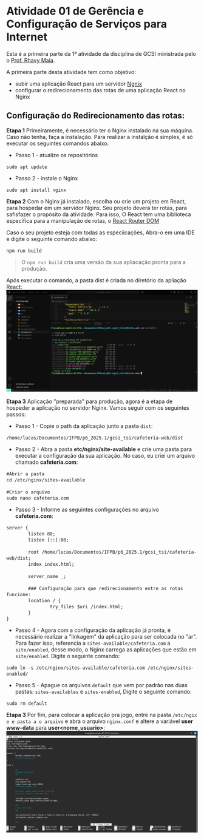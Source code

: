 # Atividade 01 de Gerência e Configuração de Serviços para Internet
Esta é a primeira parte da  1ª atividade da disciplina de GCSI ministrada pelo o [Prof. Rhavy Maia](https://github.com/rhavymaia).

A primeira parte desta atividade tem como objetivo:
- subir uma aplicação React para um servidor [Ngnix](https://nginx.org/)
- configurar o redirecionamento das rotas de uma aplicação React no Nginx

## Configuração do Redirecionamento das rotas:
**Etapa 1**
Primeiramente, é necessário ter o Nginx instalado na sua máquina. Caso não tenha, faça a instalação. Para realizar a instalção é simples, é só executar os seguintes comandos abaixo.
- Passo 1 - atualize os repositórios
```
sudo apt update
```

- Passo 2 - instale o Nginx
```
sudo apt install nginx
```
**Etapa 2**
Com o Nginx já instalado, escolha ou crie um projeto em React, para hospedar em um servidor Nginx. Seu projeto deverá ter rotas, para safisfazer o propósito da atividade. Para isso, O React tem uma biblioteca específica para a manipulação de rotas, o [React Router DOM](https://reactrouter.com/home)

Caso o seu projeto esteja com todas as especiicações, Abra-o em uma IDE e digite o seguinte comando abaixo: 
```
npm run build
```
> O `npm run build` cria uma versão da sua apliacação pronta para a produção.

Após executar o comando, a pasta dist é criada no diretório da apliação React:
![dist](assets/dist.png)

**Etapa 3**
Aplicação "preparada" para produção, agora é a etapa de hospeder a aplicação no servidor Nginx. Vamos seguir com os seguintes passos:
- Passo 1 - Copie o path da aplicação junto a pasta `dist`:
```
/home/lucas/Documentos/IFPB/p6_2025.1/gcsi_tsi/cafeteria-web/dist
```
- Passo 2 - Abra a pasta **etc/nginx/site-available** e crie uma pasta para executar a configuração da sua aplicação. No caso, eu criei um arquivo chamado **cafeteria.com**:
```
#Abrir a pasta
cd /etc/nginx/sites-available

#Criar o arquivo
sudo nano cafeteria.com
```

- Passo 3 - Informe as seguintes configurações no arquivo **cafeteria.com**:
```
server {
        listen 80;
        listen [::]:80;

        root /home/lucas/Documentos/IFPB/p6_2025.1/gcsi_tsi/cafeteria-web/dist;
        index index.html;

        server_name _;

        ### Configuração para que redirecionamento entre as rotas funcione:
        location / {
                try_files $uri /index.html;
        }
}

```

- Passo 4 - Agora com a configuração da aplicação já pronta, é necessário realizar a "linkagem" da aplicação para ser colocada no "ar". Para fazer isso, referencia a `sites-available/cafeteria.com` a `site/enabled`, desse modo, o Nginx carrega as aplicações que estão em `site/enabled`. Digite o seguinte comando:
```
sudo ln -s /etc/nginx/sites-available/cafeteria.com /etc/nginx/sites-enabled/
```

- Passo 5 - Apague os arquivos `default` que vem por padrão nas duas pastas: `sites-availables` e `sites-enabled`, Digite o seguinte comando:
```
sudo rm default
```

**Etapa 3**
Por fim, para colocar a aplicação pra jogo, entre na pasta `/etc/ngix e e pasta a o arquivo` e abra o arquivo `nginx.conf` e altere a variável **user www-data** para **user<nome_usuario>**:
![nginx](assets/nginx.png)